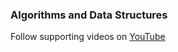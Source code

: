 ### Algorithms and Data Structures

Follow supporting videos on [YouTube](https://www.youtube.com/user/megavercy/videos)
